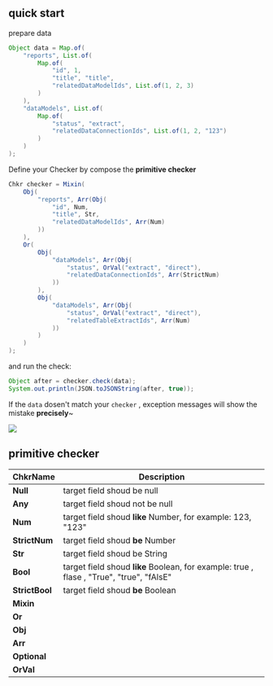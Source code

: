## quick start
prepare data

```Java
Object data = Map.of(
    "reports", List.of(
        Map.of(
            "id", 1,
            "title", "title",
            "relatedDataModelIds", List.of(1, 2, 3)
        )
    ),
    "dataModels", List.of(
        Map.of(
            "status", "extract",
            "relatedDataConnectionIds", List.of(1, 2, "123")
        )
    )
);
```

Define your Checker by compose the **primitive checker**

```java
Chkr checker = Mixin(
    Obj(
        "reports", Arr(Obj(
            "id", Num,
            "title", Str,
            "relatedDataModelIds", Arr(Num)
        ))
    ),
    Or(
        Obj(
            "dataModels", Arr(Obj(
                "status", OrVal("extract", "direct"),
                "relatedDataConnectionIds", Arr(StrictNum)
            ))
        ),
        Obj(
            "dataModels", Arr(Obj(
                "status", OrVal("extract", "direct"),
                "relatedTableExtractIds", Arr(Num)
            ))
        )
    )
);
```

and run the check:

```java
Object after = checker.check(data);
System.out.println(JSON.toJSONString(after, true));
```

If the `data` dosen't match your `checker` , exception messages will show the mistake **precisely**~

![](https://ws4.sinaimg.cn/large/006tNbRwly1fwj4jl9trtj30w60s4q5g.jpg)

## primitive checker

| ChkrName       | Description                                                  |
| :------------- | ------------------------------------------------------------ |
| **Null**       | target field shoud be null                                   |
| **Any**        | target field shoud not be null                               |
| **Num**        | target field shoud **like** Number, for example: 123, "123"  |
| **StrictNum**  | target field shoud **be** Number                             |
| **Str**        | target field shoud be String                                 |
| **Bool**       | target field shoud **like** Boolean, for example: true , flase , "True", "true", "fAlsE" |
| **StrictBool** | target field shoud **be** Boolean                            |
| **Mixin**      |                                                              |
| **Or**         |                                                              |
| **Obj**        |                                                              |
| **Arr**        |                                                              |
| **Optional**   |                                                              |
| **OrVal**      |                                                              |

